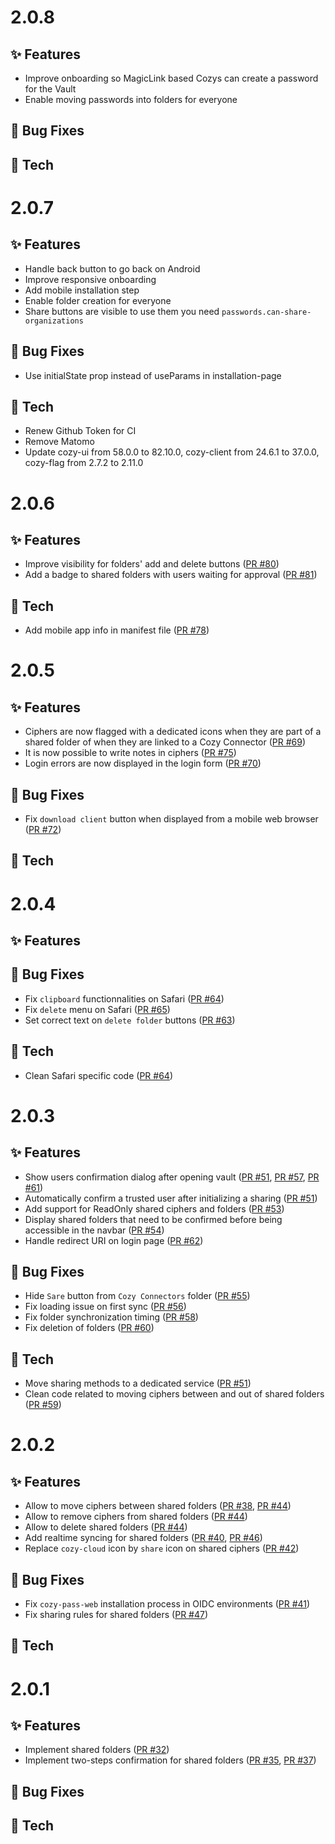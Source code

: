 # 2.0.8

## ✨ Features

* Improve onboarding so MagicLink based Cozys can create a password for the Vault
* Enable moving passwords into folders for everyone

## 🐛 Bug Fixes

## 🔧 Tech

# 2.0.7

## ✨ Features

* Handle back button to go back on Android
* Improve responsive onboarding
* Add mobile installation step
* Enable folder creation for everyone
* Share buttons are visible to use them you need `passwords.can-share-organizations`

## 🐛 Bug Fixes

* Use initialState prop instead of useParams in installation-page 

## 🔧 Tech

* Renew Github Token for CI
* Remove Matomo
* Update cozy-ui from 58.0.0 to 82.10.0,  cozy-client from 24.6.1 to 37.0.0, cozy-flag from 2.7.2 to 2.11.0

# 2.0.6

## ✨ Features

* Improve visibility for folders' add and delete buttons ([PR #80](https://github.com/cozy/cozy-pass-web/pull/80))
* Add a badge to shared folders with users waiting for approval ([PR #81](https://github.com/cozy/cozy-pass-web/pull/81))

## 🔧 Tech

* Add mobile app info in manifest file ([PR #78](https://github.com/cozy/cozy-pass-web/pull/78))

# 2.0.5

## ✨ Features

* Ciphers are now flagged with a dedicated icons when they are part of a shared folder of when they are linked to a Cozy Connector ([PR #69](https://github.com/cozy/cozy-pass-web/pull/69))
* It is now possible to write notes in ciphers ([PR #75](https://github.com/cozy/cozy-pass-web/pull/75))
* Login errors are now displayed in the login form ([PR #70](https://github.com/cozy/cozy-pass-web/pull/70))

## 🐛 Bug Fixes

* Fix `download client` button when displayed from a mobile web browser ([PR #72](https://github.com/cozy/cozy-pass-web/pull/72))

## 🔧 Tech

# 2.0.4

## ✨ Features


## 🐛 Bug Fixes

* Fix `clipboard` functionnalities on Safari ([PR #64](https://github.com/cozy/cozy-pass-web/pull/64))
* Fix `delete` menu on Safari ([PR #65](https://github.com/cozy/cozy-pass-web/pull/65))
* Set correct text on `delete folder` buttons ([PR #63](https://github.com/cozy/cozy-pass-web/pull/63))

## 🔧 Tech

* Clean Safari specific code ([PR #64](https://github.com/cozy/cozy-pass-web/pull/64))

# 2.0.3

## ✨ Features

* Show users confirmation dialog after opening vault ([PR #51](https://github.com/cozy/cozy-pass-web/pull/51), [PR #57](https://github.com/cozy/cozy-pass-web/pull/57), [PR #61](https://github.com/cozy/cozy-pass-web/pull/61))
* Automatically confirm a trusted user after initializing a sharing ([PR #51](https://github.com/cozy/cozy-pass-web/pull/51))
* Add support for ReadOnly shared ciphers and folders ([PR #53](https://github.com/cozy/cozy-pass-web/pull/53))
* Display shared folders that need to be confirmed before being accessible in the navbar ([PR #54](https://github.com/cozy/cozy-pass-web/pull/54))
* Handle redirect URI on login page ([PR #62](https://github.com/cozy/cozy-pass-web/pull/62))

## 🐛 Bug Fixes

* Hide `Sare` button from `Cozy Connectors` folder ([PR #55](https://github.com/cozy/cozy-pass-web/pull/55))
* Fix loading issue on first sync ([PR #56](https://github.com/cozy/cozy-pass-web/pull/56))
* Fix folder synchronization timing ([PR #58](https://github.com/cozy/cozy-pass-web/pull/58))
* Fix deletion of folders ([PR #60](https://github.com/cozy/cozy-pass-web/pull/60))

## 🔧 Tech

* Move sharing methods to a dedicated service ([PR #51](https://github.com/cozy/cozy-pass-web/pull/51))
* Clean code related to moving ciphers between and out of shared folders ([PR #59](https://github.com/cozy/cozy-pass-web/pull/59))

# 2.0.2

## ✨ Features

* Allow to move ciphers between shared folders ([PR #38](https://github.com/cozy/cozy-pass-web/pull/38), [PR #44](https://github.com/cozy/cozy-pass-web/pull/44))
* Allow to remove ciphers from shared folders ([PR #44](https://github.com/cozy/cozy-pass-web/pull/44))
* Allow to delete shared folders ([PR #44](https://github.com/cozy/cozy-pass-web/pull/44))
* Add realtime syncing for shared folders ([PR #40](https://github.com/cozy/cozy-pass-web/pull/40), [PR #46](https://github.com/cozy/cozy-pass-web/pull/46))
* Replace `cozy-cloud` icon by `share` icon on shared ciphers ([PR #42](https://github.com/cozy/cozy-pass-web/pull/42))

## 🐛 Bug Fixes

* Fix `cozy-pass-web` installation process in OIDC environments ([PR #41](https://github.com/cozy/cozy-pass-web/pull/41))
* Fix sharing rules for shared folders ([PR #47](https://github.com/cozy/cozy-pass-web/pull/47))

## 🔧 Tech

# 2.0.1

## ✨ Features

* Implement shared folders ([PR #32](https://github.com/cozy/cozy-pass-web/pull/32))
* Implement two-steps confirmation for shared folders ([PR #35](https://github.com/cozy/cozy-pass-web/pull/35), [PR #37](https://github.com/cozy/cozy-pass-web/pull/37))

## 🐛 Bug Fixes

## 🔧 Tech
